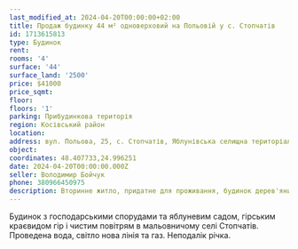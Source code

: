 ```yaml
---
last_modified_at: 2024-04-20T00:00:00+02:00
title: Продаж будинку 44 м² одноверховий на Польовій у с. Стопчатів
id: 1713615813
type: Будинок
rent:
rooms: '4'
surface: '44'
surface_land: '2500'
price: $41000
price_sqmt:
floor:
floors: '1'
parking: Прибудинкова територія
region: Косівський район
location:
address: вул. Польова, 25, с. Стопчатів, Яблунівська селищна територіальна громада
object:
coordinates: 48.407733,24.996251
date: 2024-04-20T00:00:00.000Z
seller: Володимир Бойчук
phone: 380966450975
description: Вторинне житло, придатне для проживання, будинок дерев'яний
---
```


Будинок з господарськими спорудами та яблуневим садом, гірським краєвидом гір і чистим повітрям в мальовничому селі Стопчатів. Проведена вода, світло нова лінія та газ. Неподалік річка.
